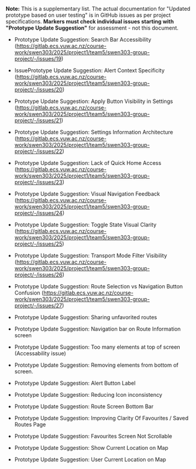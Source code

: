 **Note:** This is a supplementary list. The actual documentation for "Updated prototype based on user testing" is in GitHub issues as per project specifications. **Markers must check individual issues starting with "Prototype Update Suggestion"** for assessment - not this document.


- Prototype Update Suggestion: Search Bar Accessibility (https://gitlab.ecs.vuw.ac.nz/course-work/swen303/2025/project1/team5/swen303-group-project/-/issues/19) 

- IssuePrototype Update Suggestion: Alert Context Specificity (https://gitlab.ecs.vuw.ac.nz/course-work/swen303/2025/project1/team5/swen303-group-project/-/issues/20) 

- Prototype Update Suggestion: Apply Button Visibility in Settings (https://gitlab.ecs.vuw.ac.nz/course-work/swen303/2025/project1/team5/swen303-group-project/-/issues/21) 

- Prototype Update Suggestion: Settings Information Architecture (https://gitlab.ecs.vuw.ac.nz/course-work/swen303/2025/project1/team5/swen303-group-project/-/issues/22) 

- Prototype Update Suggestion: Lack of Quick Home Access (https://gitlab.ecs.vuw.ac.nz/course-work/swen303/2025/project1/team5/swen303-group-project/-/issues/23) 

- Prototype Update Suggestion: Visual Navigation Feedback (https://gitlab.ecs.vuw.ac.nz/course-work/swen303/2025/project1/team5/swen303-group-project/-/issues/24) 

- Prototype Update Suggestion: Toggle State Visual Clarity (https://gitlab.ecs.vuw.ac.nz/course-work/swen303/2025/project1/team5/swen303-group-project/-/issues/25) 

- Prototype Update Suggestion: Transport Mode Filter Visibility (https://gitlab.ecs.vuw.ac.nz/course-work/swen303/2025/project1/team5/swen303-group-project/-/issues/26) 

- Prototype Update Suggestion: Route Selection vs Navigation Button Confusion (https://gitlab.ecs.vuw.ac.nz/course-work/swen303/2025/project1/team5/swen303-group-project/-/issues/27) 

- Prototype Update Suggestion: Sharing unfavorited routes 

- Prototype Update Suggestion: Navigation bar on Route Information screen 

- Prototype Update Suggestion: Too many elements at top of screen (Accessability issue) 

- Prototype Update Suggestion: Removing elements from bottom of screen. 

- Prototype Update Suggestion: Alert Button Label 

- Prototype Update Suggestion: Reducing Icon inconsistency 

- Prototype Update Suggestion: Route Screen Bottom Bar 

- Prototype Update Suggestion: Improving Clarity Of Favourites / Saved Routes Page 

- Prototype Update Suggestion: Favourites Screen Not Scrollable 

- Prototype Update Suggestion: Show Current Location on Map 

- Prototype Update Suggestion: User Current Location on Map 






